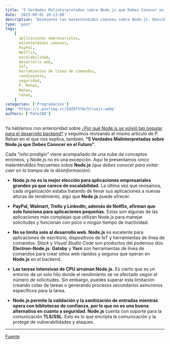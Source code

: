 ```yaml
---
title: '5 Verdades Malinterpretadas sobre Node.js que Debes Conocer en el Futuro'
date: '2023-09-01 10:13:00'
description: 'Desmiente los malentendidos comunes sobre Node.js. Descubre por qué Node.js es una elección sólida para aplicaciones empresariales, cómo grandes nombres como PayPal y Netflix lo utilizan y cómo aborda desafíos de rendimiento y seguridad.'
type: 'post'
tags:
    [ 
      aplicaciones empresariales, 
      malentendidos comunes, 
      PayPal, 
      Netflix, 
      escalabilidad, 
      desarrollo web, 
      IoT, 
      herramientas de línea de comandos, 
      rendimiento, 
      seguridad,
      P. Rehan,
      Rehan,
      rehan,
    ]
categories: ['Programacion']
img: 'https://i.postimg.cc/SQZ8fVtW/5truejs.webp'
authors: ['PatoJAD']
---
```


Ya hablamos con anterioridad sobre [¿Por qué Node.js se volvió tan popular para el desarrollo backend?](/post/2023/08/por-qué-node.js-se-volvió-tan-popular-para-el-desarrollo-backend/) y seguimos revisando el mismo articulo de P. Rehan en el que nos explica, tambien, **"5 Verdades Malinterpretadas sobre Node.js que Debes Conocer en el Futuro"**.

Cada *"niño prodigio"* viene acompañado de una nube de conceptos erróneos, y Node.js no es una excepción. Aquí te presentamos cinco malentendidos frecuentes sobre **Node.js** *(que debes conocer para evitar caer en la trampa de la desinformación)*:

* **Node.js no es la mejor elección para aplicaciones empresariales grandes ya que carece de escalabilidad.** La última vez que revisamos, cada organización estaba tratando de llevar sus aplicaciones a nuevas alturas de rendimiento, algo que **Node.js** puede ofrecer.
* **PayPal, Walmart, Trello y LinkedIn, además de Netflix, afirman que solo funciona para aplicaciones pequeñas.** Estas son algunas de las aplicaciones más complejas que utilizan Node.js para manejar solicitudes y funcionan con poco o ningún tiempo de inactividad.
* **No se limita solo al desarrollo web. Node.js** es excelente para aplicaciones de escritorio, dispositivos de IoT y herramientas de línea de comandos. *Slack* y *Visual Studio Code* son productos del poderoso dúo **Electron-Node.js**. **Gatsby** y **Yarn** son herramientas de línea de comandos para crear sitios web rápidos y seguros que operan en **Node.js** en el backend.
* **Las tareas intensivas de CPU arruinan Node.js.** Es cierto que es un entorno de un solo hilo donde el rendimiento se ve afectado según el número de solicitudes. Sin embargo, puedes superar esta limitación creando colas de tareas o generando procesos secundarios asíncronos específicos para la tarea.

* **Node.js permite la validación y la sanitización de entradas mientras opera con bibliotecas de confianza, por lo que no es una buena alternativa en cuanto a seguridad. Node.js** cuenta con soporte para la comunicación **TLS/SSL**. Esto es lo que encripta la comunicación y la protege de vulnerabilidades y ataques.

---

[Fuente](https://pinjarirehan.medium.com/why-node-js-is-the-ultimate-game-changer-for-backend-development-26415839bbe2)